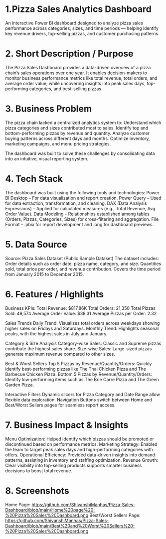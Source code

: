 # 1.Pizza Sales Analytics Dashboard 
An interactive Power BI dashboard designed to analyze pizza sales performance across categories, sizes, and time periods — helping identify key revenue drivers, top-selling pizzas, and customer purchasing patterns.

# 2. Short Description / Purpose
The Pizza Sales Dashboard provides a data-driven overview of a pizza chain’s sales operations over one year. It enables decision-makers to monitor business performance metrics like total revenue, total orders, and average order value, while uncovering insights into peak sales days, top-performing categories, and best-selling pizzas.

# 3. Business Problem
The pizza chain lacked a centralized analytics system to:
Understand which pizza categories and sizes contributed most to sales.
Identify top and bottom-performing pizzas by revenue and quantity.
Analyze customer buying patterns across different days and months.
Optimize inventory, marketing campaigns, and menu pricing strategies.

The dashboard was built to solve these challenges by consolidating data into an intuitive, visual reporting system.

# 4. Tech Stack
The dashboard was built using the following tools and technologies:
Power BI Desktop – For data visualization and report creation.
Power Query – Used for data extraction, transformation, and cleaning.
DAX (Data Analysis Expressions) – Applied for calculated measures (e.g., Total Revenue, Avg Order Value).
Data Modeling – Relationships established among tables (Orders, Pizzas, Categories, Sizes) for cross-filtering and aggregation.
File Format – .pbix for report development and .png for dashboard previews.

# 5. Data Source
Source: Pizza Sales Dataset (Public Sample Dataset)
The dataset includes:
Order details such as order date, pizza name, category, and size.
Quantities sold, total price per order, and revenue contribution.
Covers the time period from January 2015 to December 2015.

# 6. Features / Highlights
Business KPIs:
Total Revenue: $817.86K
Total Orders: 21,350
Total Pizzas Sold: 49,574
Average Order Value: $38.31
Average Pizzas per Order: 2.32

Sales Trends
Daily Trend: Visualizes total orders across weekdays showing higher sales on Fridays and Saturdays.
Monthly Trend: Highlights seasonal peaks, with the highest sales in July and January.

Category & Size Analysis
Category-wise Sales: Classic and Supreme pizzas contribute the highest sales share.
Size-wise Sales: Large-sized pizzas generate maximum revenue compared to other sizes.

Best & Worst Sellers
Top 5 Pizzas by Revenue/Quantity/Orders: Quickly identify best-performing pizzas like The Thai Chicken Pizza and The Barbecue Chicken Pizza.
Bottom 5 Pizzas by Revenue/Quantity/Orders: Identify low-performing items such as The Brie Carre Pizza and The Green Garden Pizza.

Interactive Filters
Dynamic slicers for Pizza Category and Date Range allow flexible data exploration.
Navigation Buttons switch between Home and Best/Worst Sellers pages for seamless report access.

# 7. Business Impact & Insights
Menu Optimization: Helped identify which pizzas should be promoted or discontinued based on performance metrics.
Marketing Strategy: Enabled the team to target peak sales days and high-performing categories with offers.
Operational Efficiency: Provided data-driven insights into demand patterns, assisting in inventory and staffing optimization.
Revenue Growth: Clear visibility into top-selling products supports smarter business decisions to boost total revenue.

# 8. Screenshots
Home Page: https://github.com/ShivanshiManhas/Pizza-Sales-Dashboard/blob/main/Home%20page%20-%20Pizza%20Sales%20Dashboard.png
Best/Worst Sellers Page: https://github.com/ShivanshiManhas/Pizza-Sales-Dashboard/blob/main/Best%20and%20Worst%20Sellers%20-%20Pizza%20Sales%20Dashboard.png

